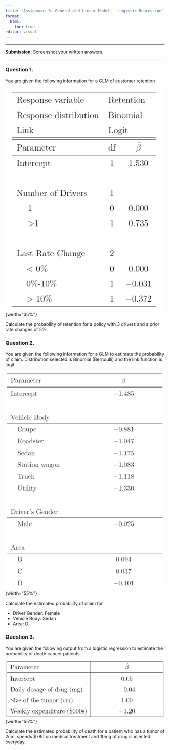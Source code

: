 ```yaml
---
title: "Assignment 3: Generalized Linear Models - Logistic Regression"
format: 
  html: 
    toc: true
editor: visual
---
```





------------------------------------------------------------------------

**Submission**: Screenshot your written answers. 

------------------------------------------------------------------------

### Question 1.

You are given the following information for a GLM of customer retention

![](images/a2.png){width="45%"}

Calculate the probability of retention for a policy with 3 drivers and a prior rate changes of 5%.

### Question 2.

You are given the following information for a GLM to estimate the probability of claim. Distribution selected is Binomial (Bernoulli) and the link function is logit.

![](images/a3.png){width="55%"}

Calculate the estimated probability of claim for

-   Driver Gender: Female
-   Vehicle Body: Sedan
-   Area: D

### Question 3.

You are given the following output from a logistic regression to estimate the probability of death cancer patients.

![](images/a4.png){width="55%"}

Calculate the estimated probability of death for a patient who has a tumor of 2cm, spends \$780 on medical treatment and 10mg of drug is injected everyday.

